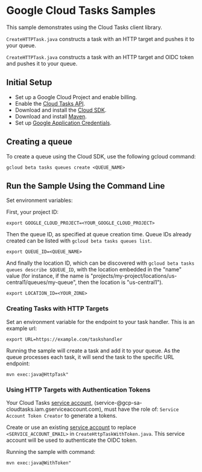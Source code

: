 # Google Cloud Tasks Samples

This sample demonstrates using the Cloud Tasks client library.

`CreateHTTPTask.java` constructs a task with an HTTP target and pushes it
to your queue.

`CreateHTTPTask.java` constructs a task with an HTTP target and OIDC token and
pushes it to your queue.

## Initial Setup

 * Set up a Google Cloud Project and enable billing.
 * Enable the
 [Cloud Tasks API](https://console.cloud.google.com/launcher/details/google/cloudtasks.googleapis.com).
 * Download and install the [Cloud SDK](https://cloud.google.com/sdk).
 * Download and install [Maven](http://maven.apache.org/install.html).
 * Set up [Google Application Credentials](https://cloud.google.com/docs/authentication/getting-started).

## Creating a queue

To create a queue using the Cloud SDK, use the following gcloud command:

```
gcloud beta tasks queues create <QUEUE_NAME>
```

## Run the Sample Using the Command Line

Set environment variables:

First, your project ID:

```
export GOOGLE_CLOUD_PROJECT=<YOUR_GOOGLE_CLOUD_PROJECT>
```

Then the queue ID, as specified at queue creation time. Queue IDs already
created can be listed with `gcloud beta tasks queues list`.

```
export QUEUE_ID=<QUEUE_NAME>
```

And finally the location ID, which can be discovered with
`gcloud beta tasks queues describe $QUEUE_ID`, with the location embedded in
the "name" value (for instance, if the name is
"projects/my-project/locations/us-central1/queues/my-queue", then the
location is "us-central1").

```
export LOCATION_ID=<YOUR_ZONE>
```

### Creating Tasks with HTTP Targets

Set an environment variable for the endpoint to your task handler. This is an
example url:
```
export URL=https://example.com/taskshandler
```

Running the sample will create a task and add it to your queue. As the queue
processes each task, it will send the task to the specific URL endpoint:

```
mvn exec:java@HttpTask"
```

### Using HTTP Targets with Authentication Tokens

Your Cloud Tasks [service account][sa],
(service-<project-number>@gcp-sa-cloudtasks.iam.gserviceaccount.com), must
have the role of: `Service Account Token Creator` to generate a tokens.

Create or use an existing [service account][sa] to replace `<SERVICE_ACCOUNT_EMAIL>`
in `CreateHttpTaskWithToken.java`. This service account will be used to
authenticate the OIDC token.

Running the sample with command:
```
mvn exec:java@WithToken"
```


[sa]: https://cloud.google.com/iam/docs/service-accounts

